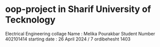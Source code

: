 # oop-project in Sharif University of Tecknology
Electrical Engineering collage
Name : Melika Pourakbar
Student Number 402101414
starting date : 26 April 2024 / 7 ordibehesht 1403
